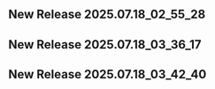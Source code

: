 ## New Release 2025.07.18_02_55_28
## New Release 2025.07.18_03_36_17
## New Release 2025.07.18_03_42_40
